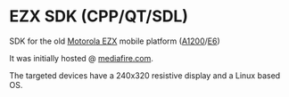 # EZX SDK (CPP/QT/SDL)
SDK for the old [Motorola EZX](https://en.wikipedia.org/wiki/EZX_Linux) mobile platform ([A1200](http://www.gsmarena.com/motorola_a1200-1429.php)/[E6](http://www.gsmarena.com/motorola_rokr_e6-1810.php))

It was initially hosted @ [mediafire.com](https://www.mediafire.com/folder/g3ggnrigelxrq/EZX_QTSDL_SDK).

The targeted devices have a 240x320 resistive display and a Linux based OS.
